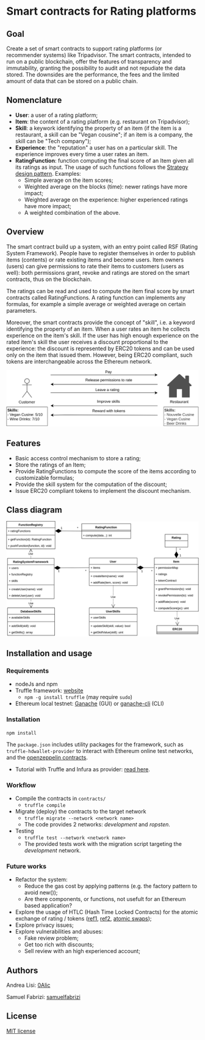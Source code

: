 # Smart contracts for Rating platforms


## Goal

Create a set of smart contracts to support rating platforms (or recommender systems) like Tripadvisor. The smart contracts, intended to run on a public blockchain, offer the features of transparency and immutability, granting the possibility to audit and not repudiate the data stored. The downsides are the performance, the fees and the limited amount of data that can be stored on a public chain.

## Nomenclature

- **User**: a user of a rating platform;
- **Item**: the content of a rating platform (e.g. restaurant on Tripadvisor);
- **Skill**: a keywork identifying the property of an item (if the item is a restaurant, a skill can be "Vegan cousine"; if an item is a company, the skill can be "Tech company");
- **Experience**: the "reputation" a user has on a particular skill. The experience improves every time a user rates an item.
- **RatingFunction**: function computing the final score of an Item given all its ratings as input. The usage of such functions follows the [Strategy design pattern](https://it.wikipedia.org/wiki/Strategy_pattern). Examples:
    - Simple average on the item scores;
    - Weighted average on the blocks (time): newer ratings have more impact;
    - Weighted average on the experience: higher experienced ratings have more impact;
    - A weighted combination of the above. 

## Overview

The smart contract build up a system, with an entry point called RSF (Rating System Framework). People have to register themselves in order to publish items (contents) or rate existing items and become users. Item owners (users) can give permissions to rate their items to customers (users as well): both permissions grant, revoke and ratings are stored on the smart contracts, thus on the blockchain.

The ratings can be read and used to compute the item final score by smart contracts called RatingFunctions. A rating function can implements any formulas, for example a simple average or weighted average on certain parameters.

Moreover, the smart contracts provide the concept of "skill", i.e. a keyword identifying the property of an item. When a user rates an item he collects experience on the item's skill. If the user has high enough experience on the rated item's skill the user receives a discount proportional to the experience: the discount is represented by ERC20 tokens and can be used only on the item that issued them. However, being ERC20 compliant, such tokens are interchangeable across the Ethereum network.

![imgs](./imgs/Eth-Summary.png)

## Features

- Basic access control mechanism to store a rating;
- Store the ratings of an Item;
- Provide RatingFunctions to compute the score of the items according to customizable formulas;
- Provide the skill system for the computation of the discount;
- Issue ERC20 compliant tokens to implement the discount mechanism.

## Class diagram

![classes](./imgs/Classes.png)

## Installation and usage

### Requirements 

- nodeJs and npm
- Truffle framework: [website](https://www.trufflesuite.com/)
    - ``npm -g install truffle`` (may require ``sudo``)
- Ethereum local testnet: [Ganache](https://www.trufflesuite.com/ganache) (GUI) or [ganache-cli](https://github.com/trufflesuite/ganache-cli) (CLI)

### Installation

    npm install

The ``package.json`` includes utility packages for the framework, such as ``truffle-hdwallet-provider`` to interact with Ethereum online test networks, and the [openzeppelin contracts](https://github.com/OpenZeppelin/openzeppelin-contracts).
- Tutorial with Truffle and Infura as provider: [read here](https://www.trufflesuite.com/tutorials/using-infura-custom-provider).

### Workflow

- Compile the contracts in ``contracts/``
    - ``truffle compile``
- Migrate (deploy) the contracts to the target network
    - ``truffle migrate --network <network name>``
    - The code provides 2 networks: *development* and *ropsten*.
- Testing
    - ``truffle test --network <network name>``
    - The provided tests work with the migration script targeting the *development* network.

### Future works

- Refactor the system:
    - Reduce the gas cost by applying patterns (e.g. the factory pattern to avoid new());
    - Are there components, or functions, not usefult for an Ethereum based application?
- Explore the usage of HTLC (Hash Time Locked Contracts) for the atomic  exchange of rating / tokens ([ref1](https://medium.com/liquality/hash-time-locked-contracts-htlcs-explained-e88aa99cc824),  [ref2](https://en.bitcoin.it/wiki/Hash_Time_Locked_Contracts),  [atomic swaps](https://dl.acm.org/citation.cfm?id=3212736));
- Explore privacy issues;
- Explore vulnerabilities and abuses:
    - Fake review problem;
    - Get too rich with discounts;
    - Sell review with an high experienced account;

## Authors
Andrea Lisi: [0Alic](https://github.com/0Alic)

Samuel Fabrizi: [samuelfabrizi](https://github.com/samuelfabrizi)

## License
[MIT license](https://opensource.org/licenses/mit-license.php)